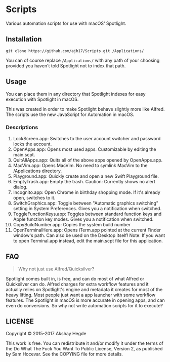 # Scripts

Various automation scripts for use with macOS' Spotlight.

## Installation

    git clone https://github.com/ajh17/Scripts.git /Applications/

You can of course replace `/Applications/` with any path of your choosing provided
you haven't told Spotlight not to index that path.

## Usage

You can place them in any directory that Spotlight indexes for easy execution
with Spotlight in macOS.

This was created in order to make Spotlight behave slightly more like Alfred.
The scripts use the new JavaScript for Automation in macOS.

### Descriptions

1. LockScreen.app: Switches to the user account switcher and password locks the
   account.
2. OpenApps.app: Opens most used apps. Customizable by editing the main.scpt.
3. QuitAllApps.app: Quits all of the above apps opened by OpenApps.app.
4. MacVim.app: Opens MacVim. No need to symlink MacVim to the /Applications
   directory.
5. Playground.app: Quickly create and open a new Swift Playground file.
6. EmptyTrash.app: Empty the trash. Caution: Currently shows no alert dialog.
7. Incognito.app: Open Chrome in birthday shopping mode. If it's already open,
   switches to it.
8. SwitchGraphics.app: Toggle between "Automatic graphics switching" setting in
   System Preferences. Gives you a notification when switched.
8. ToggleFunctionKeys.app: Toggles between standard function keys and Apple
   function key modes. Gives you a notification when switched.
9. CopyBuildNumber.app: Copies the system build number
10. OpenTerminalHere.app: Opens iTerm.app pointed at the current Finder window's
    path. Can also be used on the Desktop itself! Note: If you want to open
    Terminal.app instead, edit the main.scpt file for this application.

## FAQ

> Why not just use Alfred/Quicksilver?

Spotlight comes built in, is free, and can do most of what Alfred or Quicksilver
can do. Alfred charges for extra workflow features and it actually relies on
Spotlight's engine and metadata it creates for most of the heavy lifting. Most
people just want a app launcher with some workflow features. The Spotlight in
macOS is more accurate in opening apps, and can even do conversions. So why not
write automation scripts for it to execute?

## LICENSE

Copyright © 2015-2017 Akshay Hegde

This work is free. You can redistribute it and/or modify it under the
terms of the Do What The Fuck You Want To Public License, Version 2,
as published by Sam Hocevar. See the COPYING file for more details.
